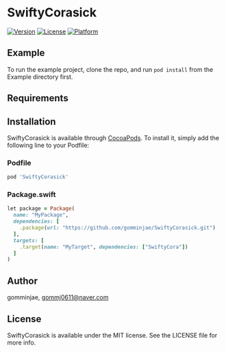 # SwiftyCorasick
[![Version](https://img.shields.io/cocoapods/v/SwiftyCorasick.svg?style=flat)](https://cocoapods.org/pods/SwiftyCorasick)
[![License](https://img.shields.io/cocoapods/l/SwiftyCorasick.svg?style=flat)](https://cocoapods.org/pods/SwiftyCorasick)
[![Platform](https://img.shields.io/cocoapods/p/SwiftyCorasick.svg?style=flat)](https://cocoapods.org/pods/SwiftyCorasick)

## Example

To run the example project, clone the repo, and run `pod install` from the Example directory first.

## Requirements

## Installation
SwiftyCorasick is available through [CocoaPods](https://cocoapods.org). To install
it, simply add the following line to your Podfile:

### Podfile
```ruby
pod 'SwiftyCorasick'
```

### Package.swift 
```ruby
let package = Package(
  name: "MyPackage",
  dependencies: [
    .package(url: "https://github.com/gomminjae/SwiftyCorasick.git")
  ],
  targets: [
    .target(name: "MyTarget", dependencies: ["SwiftyCora"])
  ]
)
```

## Author

gomminjae, gommj0611@naver.com

## License

SwiftyCorasick is available under the MIT license. See the LICENSE file for more info.
